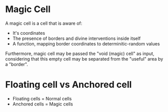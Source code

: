 # Magic Cell

A magic cell is a cell that is aware of:

- It's coordinates
- The presence of borders and divine interventions inside itself
- A function, mapping border coordinates to determinitic-random values

Furthermore, magic cell may be passed the "void (magic) cell" as input,
considering that this empty cell may be separated from the "useful" area
by a "border".

# Floating cell vs Anchored cell

- Floating cells = Normal cells
- Anchored cells = Magic cells
